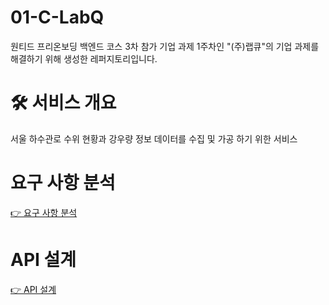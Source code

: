 # 01-C-LabQ
원티드 프리온보딩 백엔드 코스 3차 참가 기업 과제 1주차인 "(주)랩큐"의 기업 과제를 해결하기 위해 생성한 레퍼지토리입니다.

# 🛠 서비스 개요
서울 하수관로 수위 현황과 강우량 정보 데이터를 수집 및 가공 하기 위한 서비스

# 요구 사항 분석
[👉 요구 사항 분석](https://github.com/pre-onboarding-team-c/01-C-LabQ/wiki#%EC%9A%94%EA%B5%AC%EC%82%AC%ED%95%AD-%EB%B6%84%EC%84%9D)

# API 설계
[👉 API 설계](https://github.com/pre-onboarding-team-c/01-C-LabQ/wiki#api-%EC%84%A4%EA%B3%84)
